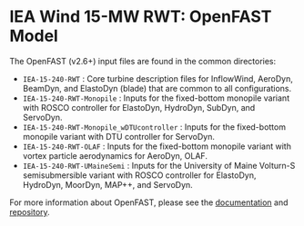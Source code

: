# IEA Wind 15-MW RWT: OpenFAST Model

The OpenFAST (v2.6+) input files are found in the common directories:

 * `IEA-15-240-RWT` : Core turbine description files for InflowWind, AeroDyn, BeamDyn, and ElastoDyn (blade) that are common to all configurations.
 * `IEA-15-240-RWT-Monopile` : Inputs for the fixed-bottom monopile variant with ROSCO controller for ElastoDyn, HydroDyn, SubDyn, and ServoDyn.
 * `IEA-15-240-RWT-Monopile_wDTUcontroller` : Inputs for the fixed-bottom monopile variant with DTU controller for ServoDyn.
 * `IEA-15-240-RWT-OLAF` : Inputs for the fixed-bottom monopile variant with vortex particle aerodynamics for AeroDyn, OLAF.
 * `IEA-15-240-RWT-UMaineSemi` : Inputs for the University of Maine Volturn-S semisubmersible variant with ROSCO controller for ElastoDyn, HydroDyn, MoorDyn, MAP++, and ServoDyn.
 
For more information about OpenFAST, please see the [documentation](https://openfast.readthedocs.io) and [repository](https://github.com/OpenFAST/openfast).



